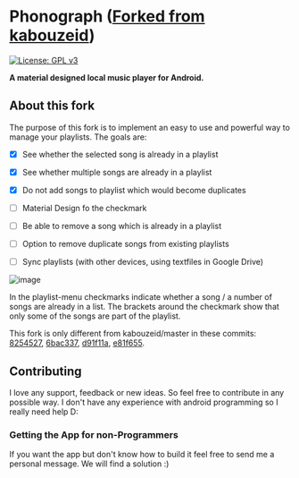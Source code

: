# Phonograph ([Forked from kabouzeid](https://github.com/kabouzeid/Phonograph))

[![License: GPL v3](https://img.shields.io/badge/License-GPL%20v3-blue.svg)](https://github.com/kabouzeid/Phonograph/blob/master/LICENSE.txt)

**A material designed local music player for Android.**

## About this fork
The purpose of this fork is to implement an easy to use and powerful way to manage your playlists. The goals are:
- [x] See whether the selected song is already in a playlist
- [x] See whether multiple songs are already in a playlist
- [x] Do not add songs to playlist which would become duplicates
- [ ] Material Design fo the checkmark
- [ ] Be able to remove a song which is already in a playlist
- [ ] Option to remove duplicate songs from existing playlists
- [ ] Sync playlists (with other devices, using textfiles in Google Drive)


![image](https://user-images.githubusercontent.com/33571916/52509049-01e1c300-2bf7-11e9-979a-8cf872436ec2.png)

In the playlist-menu checkmarks indicate whether a song / a number of songs are already in a list.
The brackets around the checkmark show that only some of the songs are part of the playlist.

This fork is only different from kabouzeid/master in these commits: 
[8254527](https://github.com/Sogolumbo/Phonograph/commit/8254527339ba7e8acd5cc522b34e3ee724ba9b5a),
[6bac337](https://github.com/Sogolumbo/Phonograph/commit/6bac3379636d97a68f50ebb1672654ef1aa310fb),
[d91f11a](https://github.com/Sogolumbo/Phonograph/commit/d91f11ad068192806979da79a0d089835d574524),
[e81f655](https://github.com/Sogolumbo/Phonograph/commit/e81f655c802bb2953d6e6d093cc3a1c774b897c4).

## Contributing
I love any support, feedback or new ideas. So feel free to contribute in any possible way. I don't have any experience with android programming so I really need help D:

### Getting the App for non-Programmers
If you want the app but don't know how to build it feel free to send me a personal message. We will find a solution :)
